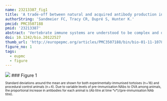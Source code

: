 ```yaml
---
name: 23213387_fig1
title: 'A trade-off between natural and acquired antibody production in a reptile: implications for long-term resistance to disease.'
authorString: 'Sandmeier FC, Tracy CR, Dupré S, Hunter K.'
pmcid: PMC3507188
pmid: '23213387'
abstract: 'Vertebrate immune systems are understood to be complex and dynamic, with trade-offs among different physiological components (e.g., innate and adaptive immunity) within individuals and among taxonomic lineages. Desert tortoises (Gopherus agassizii) immunised with ovalbumin (OVA) showed a clear trade-off between levels of natural antibodies (NAbs; innate immune function) and the production of acquired antibodies (adaptive immune function). Once initiated, acquired antibody responses included a long-term elevation in antibodies persisting for more than one year. The occurrence of either (a) high levels of NAbs or (b) long-term elevations of acquired antibodies in individual tortoises suggests that long-term humoral resistance to pathogens may be especially important in this species, as well as in other vertebrates with slow metabolic rates, concomitantly slow primary adaptive immune responses, and long life-spans.'
doi: 10.1242/bio.20122527
thumb_url: 'http://europepmc.org/articles/PMC3507188/bin/bio-01-11-1078-f01.gif'
figure_no: 1
tags:
  - eupmc
  - figure
---
```

<img src='http://europepmc.org/articles/PMC3507188/bin/bio-01-11-1078-f01.jpg' style='max-height: 300px'>
### Figure 1
<p style='font-size: 10px;'><title>Mean proportional increases in OVA-specific antibody titres versus time after primary immunisation.</title> Standard deviations around the mean are shown for both experimentally-immunised tortoises (n = 16) and procedural control animals (n = 4). Due to variable levels of pre-immunisation NAbs to OVA among animals, the proportional increase in antibodies for each animal is (Ab titre at time *x*)/(pre-immunisation NAb titre).</p>